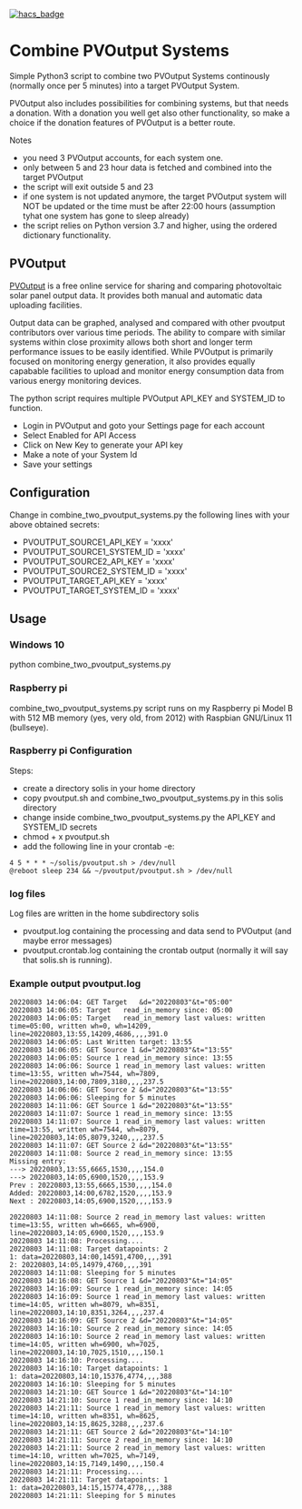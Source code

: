 [![hacs_badge](https://img.shields.io/badge/HACS-Default-41BDF5.svg?style=for-the-badge)](https://github.com/hacs/integration)

# Combine PVOutput Systems
Simple Python3 script to combine two PVOutput Systems continously (normally once per 5 minutes) into a target PVOutput System.

PVOutput also includes possibilities for combining systems, but that needs a donation. With a donation you well get also other functionality, so make a choice if the donation features of PVOutput is a better route.

Notes
* you need 3 PVOutput accounts, for each system one.
* only between 5 and 23 hour data is fetched and combined into the target PVOutput
* the script will exit outside 5 and 23
* if one system is not updated anymore, the target PVOutput system will NOT be updated or the time must be after 22:00 hours (assumption tyhat one system has gone to sleep already)
* the script relies on Python version 3.7 and higher, using the ordered dictionary functionality.

## PVOutput
[PVOutput](https://pvoutput.org/) is a free online service for sharing and comparing photovoltaic solar panel output data. It provides both manual and automatic data uploading facilities.

Output data can be graphed, analysed and compared with other pvoutput contributors over various time periods. The ability to compare with similar systems within close proximity allows both short and longer term performance issues to be easily identified. While PVOutput is primarily focused on monitoring energy generation, it also provides equally capabable facilities to upload and monitor energy consumption data from various energy monitoring devices.

The python script requires multiple PVOutput API_KEY and SYSTEM_ID to function.
* Login in PVOutput and goto your Settings page for each account
* Select Enabled for API Access
* Click on New Key to generate your API key
* Make a note of your System Id
* Save your settings

## Configuration
Change in combine_two_pvoutput_systems.py the following lines with your above obtained secrets:
* PVOUTPUT_SOURCE1_API_KEY = 'xxxx'
* PVOUTPUT_SOURCE1_SYSTEM_ID = 'xxxx'
* PVOUTPUT_SOURCE2_API_KEY = 'xxxx'
* PVOUTPUT_SOURCE2_SYSTEM_ID = 'xxxx'
* PVOUTPUT_TARGET_API_KEY = 'xxxx'
* PVOUTPUT_TARGET_SYSTEM_ID = 'xxxx'

## Usage
### Windows 10
python combine_two_pvoutput_systems.py

### Raspberry pi
combine_two_pvoutput_systems.py script runs on my Raspberry pi Model B with 512 MB memory (yes, very old, from 2012) with Raspbian GNU/Linux 11 (bullseye).

### Raspberry pi Configuration
Steps:
* create a directory solis in your home directory
* copy pvoutput.sh and combine_two_pvoutput_systems.py in this solis directory
* change inside combine_two_pvoutput_systems.py the API_KEY and SYSTEM_ID secrets
* chmod + x pvoutput.sh
* add the following line in your crontab -e:

```
4 5 * * * ~/solis/pvoutput.sh > /dev/null
@reboot sleep 234 && ~/pvoutput/pvoutput.sh > /dev/null
```

### log files
Log files are written in the home subdirectory solis
* pvoutput.log containing the processing and data send to PVOutput (and maybe error messages)
* pvoutput.crontab.log containing the crontab output (normally it will say that solis.sh is running).

### Example output pvoutput.log

```
20220803 14:06:04: GET Target   &d="20220803"&t="05:00"
20220803 14:06:05: Target   read_in_memory since: 05:00
20220803 14:06:05: Target   read_in_memory last values: written time=05:00, written wh=0, wh=14209, line=20220803,13:55,14209,4686,,,,391.0
20220803 14:06:05: Last Written target: 13:55
20220803 14:06:05: GET Source 1 &d="20220803"&t="13:55"
20220803 14:06:05: Source 1 read_in_memory since: 13:55
20220803 14:06:06: Source 1 read_in_memory last values: written time=13:55, written wh=7544, wh=7809, line=20220803,14:00,7809,3180,,,,237.5
20220803 14:06:06: GET Source 2 &d="20220803"&t="13:55"
20220803 14:06:06: Sleeping for 5 minutes
20220803 14:11:06: GET Source 1 &d="20220803"&t="13:55"
20220803 14:11:07: Source 1 read_in_memory since: 13:55
20220803 14:11:07: Source 1 read_in_memory last values: written time=13:55, written wh=7544, wh=8079, line=20220803,14:05,8079,3240,,,,237.5
20220803 14:11:07: GET Source 2 &d="20220803"&t="13:55"
20220803 14:11:08: Source 2 read_in_memory since: 13:55
Missing entry:
---> 20220803,13:55,6665,1530,,,,154.0
---> 20220803,14:05,6900,1520,,,,153.9
Prev : 20220803,13:55,6665,1530,,,,154.0
Added: 20220803,14:00,6782,1520,,,,153.9
Next : 20220803,14:05,6900,1520,,,,153.9

20220803 14:11:08: Source 2 read_in_memory last values: written time=13:55, written wh=6665, wh=6900, line=20220803,14:05,6900,1520,,,,153.9
20220803 14:11:08: Processing....
20220803 14:11:08: Target datapoints: 2
1: data=20220803,14:00,14591,4700,,,,391
2: 20220803,14:05,14979,4760,,,,391
20220803 14:11:08: Sleeping for 5 minutes
20220803 14:16:08: GET Source 1 &d="20220803"&t="14:05"
20220803 14:16:09: Source 1 read_in_memory since: 14:05
20220803 14:16:09: Source 1 read_in_memory last values: written time=14:05, written wh=8079, wh=8351, line=20220803,14:10,8351,3264,,,,237.4
20220803 14:16:09: GET Source 2 &d="20220803"&t="14:05"
20220803 14:16:10: Source 2 read_in_memory since: 14:05
20220803 14:16:10: Source 2 read_in_memory last values: written time=14:05, written wh=6900, wh=7025, line=20220803,14:10,7025,1510,,,,150.1
20220803 14:16:10: Processing....
20220803 14:16:10: Target datapoints: 1
1: data=20220803,14:10,15376,4774,,,,388
20220803 14:16:10: Sleeping for 5 minutes
20220803 14:21:10: GET Source 1 &d="20220803"&t="14:10"
20220803 14:21:10: Source 1 read_in_memory since: 14:10
20220803 14:21:11: Source 1 read_in_memory last values: written time=14:10, written wh=8351, wh=8625, line=20220803,14:15,8625,3288,,,,237.6
20220803 14:21:11: GET Source 2 &d="20220803"&t="14:10"
20220803 14:21:11: Source 2 read_in_memory since: 14:10
20220803 14:21:11: Source 2 read_in_memory last values: written time=14:10, written wh=7025, wh=7149, line=20220803,14:15,7149,1490,,,,150.4
20220803 14:21:11: Processing....
20220803 14:21:11: Target datapoints: 1
1: data=20220803,14:15,15774,4778,,,,388
20220803 14:21:11: Sleeping for 5 minutes
```

